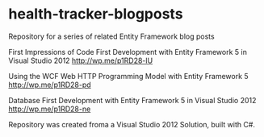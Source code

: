 health-tracker-blogposts
========================

Repository for a series of related Entity Framework blog posts

First Impressions of Code First Development with Entity Framework 5 in Visual Studio 2012
http://wp.me/p1RD28-lU

Using the WCF Web HTTP Programming Model with Entity Framework 5
http://wp.me/p1RD28-pd

Database First Development with Entity Framework 5 in Visual Studio 2012
http://wp.me/p1RD28-ne

Repository was created froma a Visual Studio 2012 Solution, built with C#.
